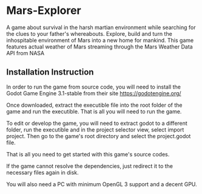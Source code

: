 # Mars-Explorer
A game about survival in the harsh martian environment while searching for the clues to your father's whereabouts. Explore, build and turn the inhospitable environment of Mars into a new home for mankind. This game features actual weather of Mars streaming through the Mars Weather Data API from NASA

## Installation Instruction
In order to run the game from source code, you will need to install the Godot Game Engine 3.1-stable from their site 
https://godotengine.org/

Once downloaded, extract the executible file into the root folder of the game and run the executible. That is all you will need to run the game.

To edit or develop the game, you will need to extract godot to a different folder, run the executible and in the project selector view,
select import project. Then go to the game's root directory and select the project.godot file.

That is all you need to get started with this game's source codes.

If the game cannot resolve the dependencies, just redirect it to the necessary files again in disk.

You will also need a PC with minimum OpenGL 3 support and a decent GPU. 
